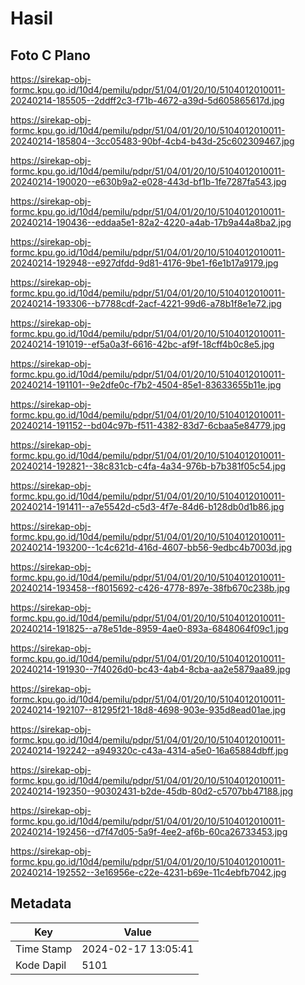 # Hasil

## Foto C Plano

https://sirekap-obj-formc.kpu.go.id/10d4/pemilu/pdpr/51/04/01/20/10/5104012010011-20240214-185505--2ddff2c3-f71b-4672-a39d-5d605865617d.jpg

https://sirekap-obj-formc.kpu.go.id/10d4/pemilu/pdpr/51/04/01/20/10/5104012010011-20240214-185804--3cc05483-90bf-4cb4-b43d-25c602309467.jpg

https://sirekap-obj-formc.kpu.go.id/10d4/pemilu/pdpr/51/04/01/20/10/5104012010011-20240214-190020--e630b9a2-e028-443d-bf1b-1fe7287fa543.jpg

https://sirekap-obj-formc.kpu.go.id/10d4/pemilu/pdpr/51/04/01/20/10/5104012010011-20240214-190436--eddaa5e1-82a2-4220-a4ab-17b9a44a8ba2.jpg

https://sirekap-obj-formc.kpu.go.id/10d4/pemilu/pdpr/51/04/01/20/10/5104012010011-20240214-192948--e927dfdd-9d81-4176-9be1-f6e1b17a9179.jpg

https://sirekap-obj-formc.kpu.go.id/10d4/pemilu/pdpr/51/04/01/20/10/5104012010011-20240214-193306--b7788cdf-2acf-4221-99d6-a78b1f8e1e72.jpg

https://sirekap-obj-formc.kpu.go.id/10d4/pemilu/pdpr/51/04/01/20/10/5104012010011-20240214-191019--ef5a0a3f-6616-42bc-af9f-18cff4b0c8e5.jpg

https://sirekap-obj-formc.kpu.go.id/10d4/pemilu/pdpr/51/04/01/20/10/5104012010011-20240214-191101--9e2dfe0c-f7b2-4504-85e1-83633655b11e.jpg

https://sirekap-obj-formc.kpu.go.id/10d4/pemilu/pdpr/51/04/01/20/10/5104012010011-20240214-191152--bd04c97b-f511-4382-83d7-6cbaa5e84779.jpg

https://sirekap-obj-formc.kpu.go.id/10d4/pemilu/pdpr/51/04/01/20/10/5104012010011-20240214-192821--38c831cb-c4fa-4a34-976b-b7b381f05c54.jpg

https://sirekap-obj-formc.kpu.go.id/10d4/pemilu/pdpr/51/04/01/20/10/5104012010011-20240214-191411--a7e5542d-c5d3-4f7e-84d6-b128db0d1b86.jpg

https://sirekap-obj-formc.kpu.go.id/10d4/pemilu/pdpr/51/04/01/20/10/5104012010011-20240214-193200--1c4c621d-416d-4607-bb56-9edbc4b7003d.jpg

https://sirekap-obj-formc.kpu.go.id/10d4/pemilu/pdpr/51/04/01/20/10/5104012010011-20240214-193458--f8015692-c426-4778-897e-38fb670c238b.jpg

https://sirekap-obj-formc.kpu.go.id/10d4/pemilu/pdpr/51/04/01/20/10/5104012010011-20240214-191825--a78e51de-8959-4ae0-893a-6848064f09c1.jpg

https://sirekap-obj-formc.kpu.go.id/10d4/pemilu/pdpr/51/04/01/20/10/5104012010011-20240214-191930--7f4026d0-bc43-4ab4-8cba-aa2e5879aa89.jpg

https://sirekap-obj-formc.kpu.go.id/10d4/pemilu/pdpr/51/04/01/20/10/5104012010011-20240214-192107--81295f21-18d8-4698-903e-935d8ead01ae.jpg

https://sirekap-obj-formc.kpu.go.id/10d4/pemilu/pdpr/51/04/01/20/10/5104012010011-20240214-192242--a949320c-c43a-4314-a5e0-16a65884dbff.jpg

https://sirekap-obj-formc.kpu.go.id/10d4/pemilu/pdpr/51/04/01/20/10/5104012010011-20240214-192350--90302431-b2de-45db-80d2-c5707bb47188.jpg

https://sirekap-obj-formc.kpu.go.id/10d4/pemilu/pdpr/51/04/01/20/10/5104012010011-20240214-192456--d7f47d05-5a9f-4ee2-af6b-60ca26733453.jpg

https://sirekap-obj-formc.kpu.go.id/10d4/pemilu/pdpr/51/04/01/20/10/5104012010011-20240214-192552--3e16956e-c22e-4231-b69e-11c4ebfb7042.jpg


## Metadata

| Key        | Value               |
| ---------- | ------------------- |
| Time Stamp | 2024-02-17 13:05:41 |
| Kode Dapil | 5101                |



